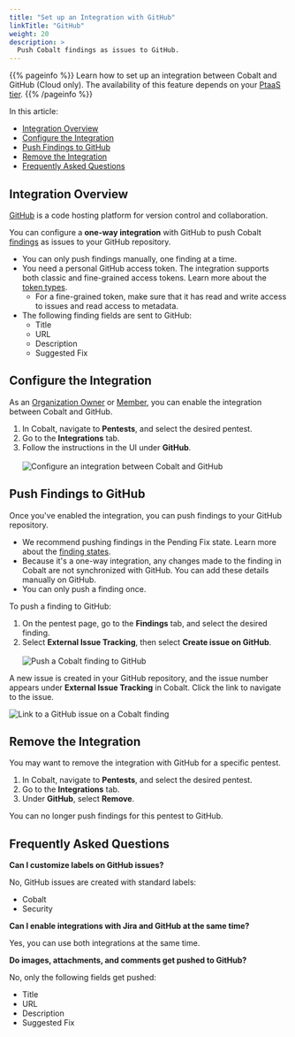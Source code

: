 ```yaml
---
title: "Set up an Integration with GitHub"
linkTitle: "GitHub"
weight: 20
description: >
  Push Cobalt findings as issues to GitHub.
---
```


{{% pageinfo %}}
Learn how to set up an integration between Cobalt and GitHub (Cloud only). The availability of this feature depends on your [PtaaS tier](/platform-deep-dive/credits/ptaas-tiers/).
{{% /pageinfo %}}

In this article:

- [Integration Overview](#integration-overview)
- [Configure the Integration](#configure-the-integration)
- [Push Findings to GitHub](#push-findings-to-github)
- [Remove the Integration](#remove-the-integration)
- [Frequently Asked Questions](#frequently-asked-questions)

## Integration Overview

[GitHub](https://github.com/) is a code hosting platform for version control and collaboration.

You can configure a **one-way integration** with GitHub to push Cobalt [findings](/platform-deep-dive/pentests/findings/) as issues to your GitHub repository.

- You can only push findings manually, one finding at a time.
- You need a personal GitHub access token. The integration supports both classic and fine-grained access tokens. Learn more about the [token types](https://docs.github.com/en/authentication/keeping-your-account-and-data-secure/creating-a-personal-access-token#types-of-personal-access-tokens).
  - For a fine-grained token, make sure that it has read and write access to issues and read access to metadata.
- The following finding fields are sent to GitHub:
  - Title
  - URL
  - Description
  - Suggested Fix

## Configure the Integration

As an [Organization Owner](/getting-started/glossary/#organization-owner) or [Member](/getting-started/glossary/#organization-member), you can enable the integration between Cobalt and GitHub.

1. In Cobalt, navigate to **Pentests**, and select the desired pentest.
1. Go to the **Integrations** tab.
1. Follow the instructions in the UI under **GitHub**.<br><br>
  ![Configure an integration between Cobalt and GitHub](/integrations/configure-GitHub-integration.png "between Cobalt and GitHub")

## Push Findings to GitHub

Once you've enabled the integration, you can push findings to your GitHub repository.

- We recommend pushing findings in the Pending Fix state. Learn more about the [finding states](/platform-deep-dive/pentests/findings/finding-states/).
- Because it's a one-way integration, any changes made to the finding in Cobalt are not synchronized with GitHub. You can add these details manually on GitHub.
- You can only push a finding once.

To push a finding to GitHub:

1. On the pentest page, go to the **Findings** tab, and select the desired finding.
1. Select **External Issue Tracking**, then select **Create issue on GitHub**.<br><br>
  ![Push a Cobalt finding to GitHub](/integrations/push-finding-to-GitHub.png "Push a Cobalt finding to GitHub")

A new issue is created in your GitHub repository, and the issue number appears under **External Issue Tracking** in Cobalt. Click the link to navigate to the issue.

![Link to a GitHub issue on a Cobalt finding](/integrations/GitHub-issue-on-finding.png "Link to a GitHub issue on a Cobalt finding")

## Remove the Integration

You may want to remove the integration with GitHub for a specific pentest.

1. In Cobalt, navigate to **Pentests**, and select the desired pentest.
1. Go to the **Integrations** tab.
1. Under **GitHub**, select **Remove**.

You can no longer push findings for this pentest to GitHub.

## Frequently Asked Questions

**Can I customize labels on GitHub issues?**

No, GitHub issues are created with standard labels:

- Cobalt
- Security

**Can I enable integrations with Jira and GitHub at the same time?**

Yes, you can use both integrations at the same time.

**Do images, attachments, and comments get pushed to GitHub?**

No, only the following fields get pushed:

- Title
- URL
- Description
- Suggested Fix
